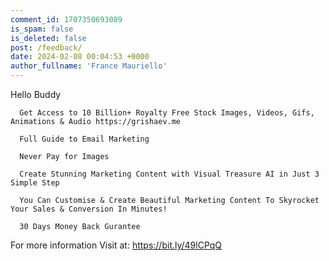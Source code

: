 ```yaml
---
comment_id: 1707350693089
is_spam: false
is_deleted: false
post: /feedback/
date: 2024-02-08 00:04:53 +0000
author_fullname: 'France Mauriello'
---
```


Hello Buddy

      
      Get Access to 10 Billion+ Royalty Free Stock Images, Videos, Gifs, Animations & Audio https://grishaev.me

      Full Guide to Email Marketing
      
      Never Pay for Images
     
      Create Stunning Marketing Content with Visual Treasure AI in Just 3 Simple Step
      
      You Can Customise & Create Beautiful Marketing Content To Skyrocket Your Sales & Conversion In Minutes!

      30 Days Money Back Gurantee
      
For more  information  Visit at: https://bit.ly/49lCPqQ

